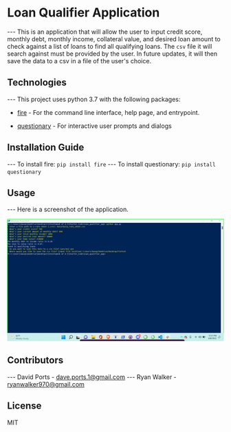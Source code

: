 # Loan Qualifier Application

--- This is an application that will allow the user to input credit score, monthly debt, monthly income, collateral value, and desired loan amount to check against a list of loans to find all qualifying loans. The `csv` file it will search against must be provided by the user. In future updates, it will then save the data to a csv in a file of the user's choice. 

## Technologies

--- This project uses python 3.7 with the following packages:

* [fire](https://github.com/google/python-fire) - For the command line interface, help page, and entrypoint.

* [questionary](https://github.com/tmbo/questionary) - For interactive user prompts and dialogs

## Installation Guide

--- To install fire: `pip install fire`
--- To install questionary: `pip install questionary`

## Usage

--- Here is a screenshot of the application.

![Loan Qualifier Prompts](https://github.com/snarfgod/challenge_2/blob/4f039368b9f4f69fb5ad7202636abeba529b0596/Screenshot%20(17).png)

## Contributors

--- David Ports - dave.ports.1@gmail.com
--- Ryan Walker - ryanwalker970@gmail.com

## License

MIT
